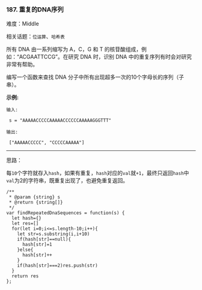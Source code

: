 ### 187. 重复的DNA序列

难度：Middle

相关话题：`位运算`、`哈希表`

所有 DNA 由一系列缩写为 A，C，G 和 T 的核苷酸组成，例如：&ldquo;ACGAATTCCG&rdquo;。在研究 DNA 时，识别 DNA 中的重复序列有时会对研究非常有帮助。



编写一个函数来查找 DNA 分子中所有出现超多一次的10个字母长的序列（子串）。



**示例:** 



```
输入:

 s = "AAAAACCCCCAAAAACCCCCCAAAAAGGGTTT"

输出:

 ["AAAAACCCCC", "CCCCCAAAAA"]
```



-----

思路：

每`10`个字符就存入`hash`，如果有重复，`hash`对应的`val`就`+1`，最终只返回`hash`中`val`为2的字符串，既重复出现了，也避免重复返回。
```
/**
 * @param {string} s
 * @return {string[]}
 */
var findRepeatedDnaSequences = function(s) {
  let hash={}
  let res=[]
  for(let i=0;i<=s.length-10;i++){
    let str=s.substring(i,i+10)
    if(hash[str]==null){
      hash[str]=1
    }else{
      hash[str]++
    }
    if(hash[str]===2)res.push(str)
  }
  return res
};
```

